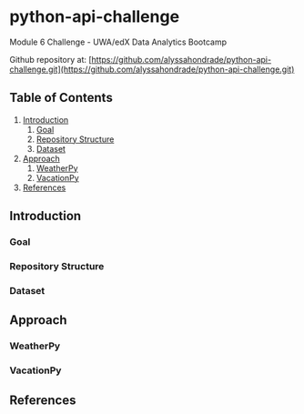 # python-api-challenge
Module 6 Challenge - UWA/edX Data Analytics Bootcamp

Github repository at: [https://github.com/alyssahondrade/python-api-challenge.git](https://github.com/alyssahondrade/python-api-challenge.git)

## Table of Contents
1. [Introduction](https://github.com/alyssahondrade/python-api-challenge/tree/main#introduction)
    1. [Goal](https://github.com/alyssahondrade/python-api-challenge/tree/main#goal)
    2. [Repository Structure](https://github.com/alyssahondrade/python-api-challenge/tree/main#repository-structure)
    3. [Dataset](https://github.com/alyssahondrade/python-api-challenge/tree/main#dataset)
2. [Approach](https://github.com/alyssahondrade/python-api-challenge/tree/main#approach)
    1. [WeatherPy](https://github.com/alyssahondrade/python-api-challenge/tree/main#weatherpy)
    2. [VacationPy](https://github.com/alyssahondrade/python-api-challenge/tree/main#vacationpy)
3. [References](https://github.com/alyssahondrade/python-api-challenge/tree/main#references)

## Introduction
### Goal

### Repository Structure

### Dataset


## Approach
### WeatherPy

### VacationPy


## References
